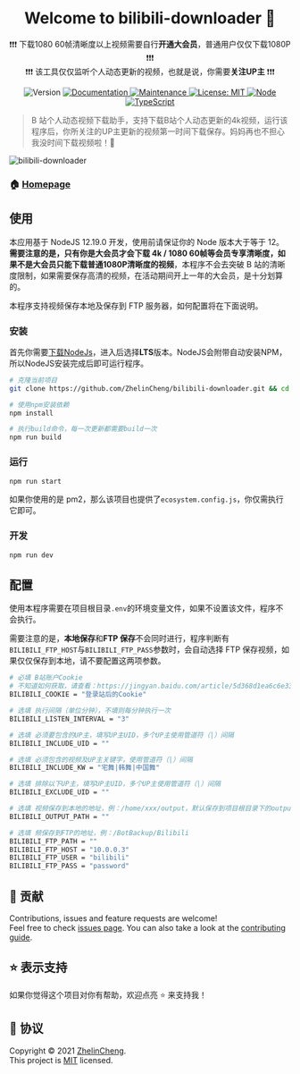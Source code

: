 <h1 align="center">Welcome to bilibili-downloader 👋</h1>

<p align="center">
❗❗❗ 下载1080 60帧清晰度以上视频需要自行<b>开通大会员</b>，普通用户仅仅下载1080P ❗❗❗ <br />
❗❗❗ 该工具仅仅监听个人动态更新的视频，也就是说，你需要<b>关注UP主</b> ❗❗❗
</p>

<p align="center">
  <img alt="Version" src="https://img.shields.io/github/package-json/v/ZhelinCheng/bilibili-downloader.svg" />
  <a href="https://github.com/ZhelinCheng/bilibili-downloader#readme" target="_blank">
    <img alt="Documentation" src="https://img.shields.io/badge/documentation-yes-brightgreen.svg" />
  </a>
  <a href="https://github.com/ZhelinCheng/bilibili-downloader/graphs/commit-activity" target="_blank">
    <img alt="Maintenance" src="https://img.shields.io/badge/Maintained%3F-yes-green.svg" />
  </a>
  <a href="https://github.com/ZhelinCheng/bilibili-downloader/blob/master/LICENSE" target="_blank">
    <img alt="License: MIT" src="https://img.shields.io/github/license/ZhelinCheng/bilibili-downloader" />
  </a>
  <a href="https://nodejs.org/en/" target="_blank">
    <img alt="Node" src="https://img.shields.io/badge/Node.js-%3E%3D12.0-green.svg" />
  </a>
  <a href="https://www.typescriptlang.org/" target="_blank">
    <img alt="TypeScript" src="https://img.shields.io/badge/TypeScript-%3E%3D3.0-green.svg" />
  </a>
</p>

> B 站个人动态视频下载助手，支持下载B站个人动态更新的4k视频，运行该程序后，你所关注的UP主更新的视频第一时间下载保存。妈妈再也不担心我没时间下载视频啦！🎉

![bilibili-downloader](https://cdn.jsdelivr.net/gh/ZhelinCheng/storage@master/picture/78ZrEH_55.png)

### 🏠 [Homepage](https://github.com/ZhelinCheng/bilibili-downloader#readme)

## 使用

本应用基于 NodeJS 12.19.0 开发，使用前请保证你的 Node 版本大于等于 12。**需要注意的是，只有你是大会员才会下载 4k / 1080 60帧等会员专享清晰度，如果不是大会员只能下载普通1080P清晰度的视频**，本程序不会去突破 B 站的清晰度限制，如果需要保存高清的视频，在活动期间开上一年的大会员，是十分划算的。

本程序支持视频保存本地及保存到 FTP 服务器，如何配置将在下面说明。

### 安装

首先你需要[下载NodeJs](https://nodejs.org/en/)，进入后选择**LTS**版本。NodeJS会附带自动安装NPM，所以NodeJS安装完成后即可运行程序。

```sh
# 克隆当前项目
git clone https://github.com/ZhelinCheng/bilibili-downloader.git && cd bilibili-downloader

# 使用npm安装依赖
npm install

# 执行build命令，每一次更新都需要build一次
npm run build
```

### 运行

```sh
npm run start
```

如果你使用的是 pm2，那么该项目也提供了`ecosystem.config.js`，你仅需执行它即可。

### 开发

```sh
npm run dev
```

## 配置

使用本程序需要在项目根目录`.env`的环境变量文件，如果不设置该文件，程序不会执行。

需要注意的是，**本地保存**和**FTP 保存**不会同时进行，程序判断有`BILIBILI_FTP_HOST`与`BILIBILI_FTP_PASS`参数时，会自动选择 FTP 保存视频，如果仅仅保存到本地，请不要配置这两项参数。

```sh
# 必填 B站账户Cookie
# 不知道如何获取，请查看：https://jingyan.baidu.com/article/5d368d1ea6c6e33f60c057ef.html
BILIBILI_COOKIE = "登录站后的Cookie"

# 选填 执行间隔（单位分钟），不填则每分钟执行一次
BILIBILI_LISTEN_INTERVAL = "3"

# 选填 必须要包含的UP主，填写UP主UID，多个UP主使用管道符（|）间隔
BILIBILI_INCLUDE_UID = ""

# 选填 必须包含的视频及UP主关键字，使用管道符（|）间隔
BILIBILI_INCLUDE_KW = "宅舞|韩舞|中国舞"

# 选填 排除以下UP主，填写UP主UID，多个UP主使用管道符（|）间隔
BILIBILI_EXCLUDE_UID = ""

# 选填 视频保存到本地的地址，例：/home/xxx/output，默认保存到项目根目录下的output文件夹
BILIBILI_OUTPUT_PATH = ""

# 选填 频保存到FTP的地址，例：/BotBackup/Bilibili
BILIBILI_FTP_PATH = ""
BILIBILI_FTP_HOST = "10.0.0.3"
BILIBILI_FTP_USER = "bilibili"
BILIBILI_FTP_PASS = "password"

```

## 🤝 贡献

Contributions, issues and feature requests are welcome!<br />Feel free to check [issues page](https://github.com/ZhelinCheng/bilibili-downloader/issues). You can also take a look at the [contributing guide](https://github.com/ZhelinCheng/bilibili-downloader/blob/master/CONTRIBUTING.md).

## ⭐️ 表示支持

如果你觉得这个项目对你有帮助，欢迎点亮 ⭐️ 来支持我！

## 📝 协议

Copyright © 2021 [ZhelinCheng](https://github.com/ZhelinCheng).<br />
This project is [MIT](https://github.com/ZhelinCheng/bilibili-downloader/blob/master/LICENSE) licensed.

